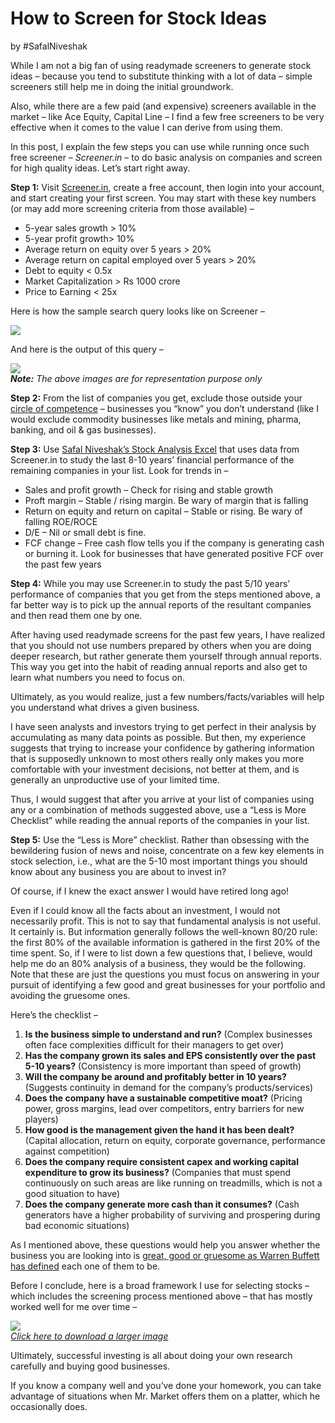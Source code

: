 # How to Screen for Stock Ideas

by  #SafalNiveshak


While I am not a big fan of using readymade screeners to generate stock ideas – because you tend to substitute thinking with a lot of data – simple screeners still help me in doing the initial groundwork.

Also, while there are a few paid (and expensive) screeners available in the market – like Ace Equity, Capital Line – I find a few free screeners to be very effective when it comes to the value I can derive from using them.

In this post, I explain the few steps you can use while running once such free screener – _Screener.in_ – to do basic analysis on companies and screen for high quality ideas. Let’s start right away.

**Step 1:** Visit [Screener.in](https://www.screener.in/), create a free account, then login into your account, and start creating your first screen. You may start with these key numbers (or may add more screening criteria from those available) –

-   5-year sales growth > 10%
-   5-year profit growth> 10%
-   Average return on equity over 5 years > 20%
-   Average return on capital employed over 5 years > 20%
-   Debt to equity < 0.5x
-   Market Capitalization > Rs 1000 crore
-   Price to Earning < 25x

Here is how the sample search query looks like on Screener –  

![](http://1icz9g2sdfe31jz0lglwdu48-wpengine.netdna-ssl.com/wp-content/uploads/2019/02/img1-220219.png)

And here is the output of this query –

![](http://1icz9g2sdfe31jz0lglwdu48-wpengine.netdna-ssl.com/wp-content/uploads/2019/02/img2-220219.png)  
_**Note:** The above images are for representation purpose only_

**Step 2:** From the list of companies you get, exclude those outside your [circle of competence](https://www.safalniveshak.com/circle-of-competence-what-and-why/) – businesses you “know” you don’t understand (like I would exclude commodity businesses like metals and mining, pharma, banking, and oil & gas businesses).

**Step 3:** Use [Safal Niveshak’s Stock Analysis Excel](https://www.safalniveshak.com/stock-analysis-excel-version-4/) that uses data from Screener.in to study the last 8-10 years’ financial performance of the remaining companies in your list. Look for trends in –

-   Sales and profit growth – Check for rising and stable growth
-   Proft margin – Stable / rising margin. Be wary of margin that is falling
-   Return on equity and return on capital – Stable or rising. Be wary of falling ROE/ROCE
-   D/E – Nil or small debt is fine.
-   FCF change – Free cash flow tells you if the company is generating cash or burning it. Look for businesses that have generated positive FCF over the past few years

**Step 4:** While you may use Screener.in to study the past 5/10 years’ performance of companies that you get from the steps mentioned above, a far better way is to pick up the annual reports of the resultant companies and then read them one by one.

After having used readymade screens for the past few years, I have realized that you should not use numbers prepared by others when you are doing deeper research, but rather generate them yourself through annual reports. This way you get into the habit of reading annual reports and also get to learn what numbers you need to focus on.

Ultimately, as you would realize, just a few numbers/facts/variables will help you understand what drives a given business.

I have seen analysts and investors trying to get perfect in their analysis by accumulating as many data points as possible. But then, my experience suggests that trying to increase your confidence by gathering information that is supposedly unknown to most others really only makes you more comfortable with your investment decisions, not better at them, and is generally an unproductive use of your limited time.

Thus, I would suggest that after you arrive at your list of companies using any or a combination of methods suggested above, use a “Less is More Checklist” while reading the annual reports of the companies in your list.

**Step 5:** Use the “Less is More” checklist. Rather than obsessing with the bewildering fusion of news and noise, concentrate on a few key elements in stock selection, i.e., what are the 5-10 most important things you should know about any business you are about to invest in?

Of course, if I knew the exact answer I would have retired long ago!

Even if I could know all the facts about an investment, I would not necessarily profit. This is not to say that fundamental analysis is not useful. It certainly is. But information generally follows the well-known 80/20 rule: the first 80% of the available information is gathered in the first 20% of the time spent. So, if I were to list down a few questions that, I believe, would help me do an 80% analysis of a business, they would be the following. Note that these are just the questions you must focus on answering in your pursuit of identifying a few good and great businesses for your portfolio and avoiding the gruesome ones.

Here’s the checklist –

1.  **Is the business simple to understand and run?** (Complex businesses often face complexities difficult for their managers to get over)
2.  **Has the company grown its sales and EPS consistently over the past 5-10 years?** (Consistency is more important than speed of growth)
3.  **Will the company be around and profitably better in 10 years?** (Suggests continuity in demand for the company’s products/services)
4.  **Does the company have a sustainable competitive moat?** (Pricing power, gross margins, lead over competitors, entry barriers for new players)
5.  **How good is the management given the hand it has been dealt?** (Capital allocation, return on equity, corporate governance, performance against competition)
6.  **Does the company require consistent capex and working capital expenditure to grow its business?** (Companies that must spend continuously on such areas are like running on treadmills, which is not a good situation to have)
7.  **Does the company generate more cash than it consumes?** (Cash generators have a higher probability of surviving and prospering during bad economic situations)

As I mentioned above, these questions would help you answer whether the business you are looking into is [great, good or gruesome as Warren Buffett has defined](https://www.safalniveshak.com/powerful-mental-model-for-identifying-stocks/) each one of them to be.

Before I conclude, here is a broad framework I use for selecting stocks – which includes the screening process mentioned above – that has mostly worked well for me over time –  

[![](http://1icz9g2sdfe31jz0lglwdu48-wpengine.netdna-ssl.com/wp-content/uploads/2019/02/Stock-Selection-Process-Small.jpg)](http://1icz9g2sdfe31jz0lglwdu48-wpengine.netdna-ssl.com/wp-content/uploads/2019/02/Stock-Selection-Process-1.jpg)  
_[Click here to download a larger image](http://1icz9g2sdfe31jz0lglwdu48-wpengine.netdna-ssl.com/wp-content/uploads/2019/02/Stock-Selection-Process-1.jpg)_

Ultimately, successful investing is all about doing your own research carefully and buying good businesses.

If you know a company well and you’ve done your homework, you can take advantage of situations when Mr. Market offers them on a platter, which he occasionally does.